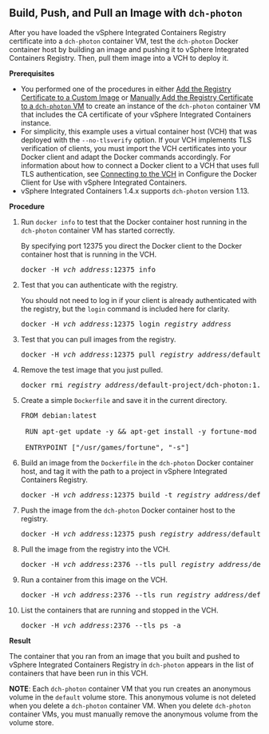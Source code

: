 ## Build, Push, and Pull an Image with `dch-photon`  ##

After you have loaded the vSphere Integrated Containers Registry certificate into a `dch-photon` container VM, test the `dch-photon` Docker container host by building an image and pushing it to vSphere Integrated Containers Registry. Then, pull them image into a VCH to deploy it. 

**Prerequisites**

- You performed one of the procedures in either [Add the Registry Certificate to a Custom Image](photon_cert_custom.md) or [Manually Add the Registry Certificate to a `dch-photon` VM](photon_cert_manual.md) to create an instance of the `dch-photon` container VM that includes the CA certificate of your vSphere Integrated Containers instance. 
- For simplicity, this example uses a virtual container host (VCH) that was deployed with the `--no-tlsverify` option. If your VCH implements TLS verification of clients, you must import the VCH certificates into your Docker client and adapt the Docker commands accordingly. For information about how to connect a Docker client to a VCH that uses full TLS authentication, see [Connecting to the VCH](configure_docker_client.md#connectvch) in Configure the Docker Client for Use with vSphere Integrated Containers.
- vSphere Integrated Containers 1.4.x supports `dch-photon` version 1.13.


**Procedure**

1. Run `docker info` to test that the Docker container host running in the `dch-photon` container VM has started correctly. 

    By specifying port 12375 you direct the Docker client to the Docker container host that is running in the VCH.

    <pre>docker -H <i>vch_address</i>:12375 info</pre> 

2. Test that you can authenticate with the registry.

    You should not need to log in if your client is already authenticated with the registry, but the `login` command is included here for clarity.

    <pre>docker -H <i>vch_address</i>:12375 login <i>registry_address</i></pre>

4. Test that you can pull images from the registry. 

    <pre>docker -H <i>vch_address</i>:12375 pull <i>registry_address</i>/default-project/dch-photon:1.13</pre>

5. Remove the test image that you just pulled. 
    <pre>docker rmi <i>registry_address</i>/default-project/dch-photon:1.13</pre>
    
3. Create a simple `Dockerfile` and save it in the current directory.

    <pre>FROM debian:latest

    RUN apt-get update -y && apt-get install -y fortune-mod fortunes

    ENTRYPOINT ["/usr/games/fortune", "-s"]</pre>

4. Build an image from the `Dockerfile` in the `dch-photon` Docker container host, and tag it with the path to a project in vSphere Integrated Containers Registry. 

    <pre>docker -H <i>vch_address</i>:12375 build -t <i>registry_address</i>/default-project/test-container .</pre>

5. Push the image from the `dch-photon` Docker container host to the registry. 

    <pre>docker -H <i>vch_address</i>:12375 push <i>registry_address</i>/default-project/test-container</pre>

6. Pull the image from the registry into the VCH. 

    <pre>docker -H <i>vch_address</i>:2376 --tls pull <i>registry_address</i>/default-project/test-container</pre>

7. Run a container from this image on the VCH. 

    <pre>docker -H <i>vch_address</i>:2376 --tls run <i>registry_address</i>/default-project/test-container</pre>

8. List the containers that are running and stopped in the VCH. 

    <pre>docker -H <i>vch_address</i>:2376 --tls ps -a</pre>

**Result**

The container that you ran from an image that you built and pushed to vSphere Integrated Containers Registry in `dch-photon` appears in the list of containers that have been run in this VCH.

**NOTE**: Each `dch-photon` container VM that you run creates an anonymous volume in the `default` volume store. This anonymous volume is not deleted when you delete a `dch-photon` container VM. When you delete `dch-photon` container VMs, you must manually remove the anonymous volume from the volume store.
